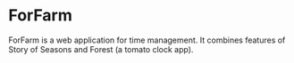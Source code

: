 # ForFarm

ForFarm is a web application for time management. It combines features of Story of Seasons and Forest (a tomato clock app). 
